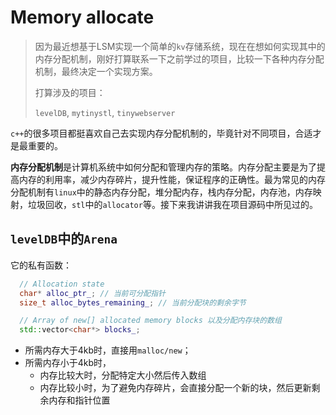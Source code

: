# Memory allocate

> 因为最近想基于LSM实现一个简单的`kv`存储系统，现在在想如何实现其中的内存分配机制，刚好打算联系一下之前学过的项目，比较一下各种内存分配机制，最终决定一个实现方案。
>
> 打算涉及的项目：
>
> `levelDB`, `mytinystl`, `tinywebserver`



`c++`的很多项目都挺喜欢自己去实现内存分配机制的，毕竟针对不同项目，合适才是最重要的。

**内存分配机制**是计算机系统中如何分配和管理内存的策略。内存分配主要是为了提高内存的利用率，减少内存碎片，提升性能，保证程序的正确性。最为常见的内存分配机制有`linux`中的静态内存分配，堆分配内存，栈内存分配，内存池，内存映射，垃圾回收，`stl`中的`allocator`等。接下来我讲讲我在项目源码中所见过的。



## `levelDB`中的`Arena`

它的私有函数：

```cpp
  // Allocation state
  char* alloc_ptr_; // 当前可分配指针
  size_t alloc_bytes_remaining_; // 当前分配块的剩余字节

  // Array of new[] allocated memory blocks 以及分配内存块的数组
  std::vector<char*> blocks_;
```

- 所需内存大于4kb时，直接用`malloc/new`；
- 所需内存小于4kb时，
  - 内存比较大时，分配特定大小然后传入数组
  - 内存比较小时，为了避免内存碎片，会直接分配一个新的块，然后更新剩余内存和指针位置

